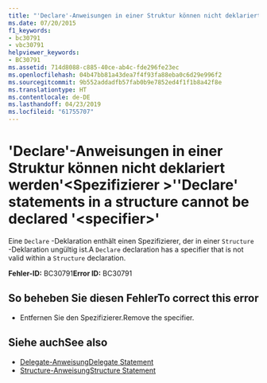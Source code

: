 ```yaml
---
title: "'Declare'-Anweisungen in einer Struktur können nicht deklariert werden '<specifier>'"
ms.date: 07/20/2015
f1_keywords:
- bc30791
- vbc30791
helpviewer_keywords:
- BC30791
ms.assetid: 714d8088-c885-40ce-ab4c-fde296fe23ec
ms.openlocfilehash: 04b47bb81a43dea7f4f93fa88eba0c6d29e996f2
ms.sourcegitcommit: 9b552addadfb57fab0b9e7852ed4f1f1b8a42f8e
ms.translationtype: HT
ms.contentlocale: de-DE
ms.lasthandoff: 04/23/2019
ms.locfileid: "61755707"
---
```

# <a name="declare-statements-in-a-structure-cannot-be-declared-specifier"></a><span data-ttu-id="201a1-102">'Declare'-Anweisungen in einer Struktur können nicht deklariert werden'\<Spezifizierer >'</span><span class="sxs-lookup"><span data-stu-id="201a1-102">'Declare' statements in a structure cannot be declared '\<specifier>'</span></span>
<span data-ttu-id="201a1-103">Eine `Declare` -Deklaration enthält einen Spezifizierer, der in einer `Structure` -Deklaration ungültig ist.</span><span class="sxs-lookup"><span data-stu-id="201a1-103">A `Declare` declaration has a specifier that is not valid within a `Structure` declaration.</span></span>  
  
 <span data-ttu-id="201a1-104">**Fehler-ID:** BC30791</span><span class="sxs-lookup"><span data-stu-id="201a1-104">**Error ID:** BC30791</span></span>  
  
## <a name="to-correct-this-error"></a><span data-ttu-id="201a1-105">So beheben Sie diesen Fehler</span><span class="sxs-lookup"><span data-stu-id="201a1-105">To correct this error</span></span>  
  
- <span data-ttu-id="201a1-106">Entfernen Sie den Spezifizierer.</span><span class="sxs-lookup"><span data-stu-id="201a1-106">Remove the specifier.</span></span>  
  
## <a name="see-also"></a><span data-ttu-id="201a1-107">Siehe auch</span><span class="sxs-lookup"><span data-stu-id="201a1-107">See also</span></span>

- [<span data-ttu-id="201a1-108">Delegate-Anweisung</span><span class="sxs-lookup"><span data-stu-id="201a1-108">Delegate Statement</span></span>](../../visual-basic/language-reference/statements/delegate-statement.md)
- [<span data-ttu-id="201a1-109">Structure-Anweisung</span><span class="sxs-lookup"><span data-stu-id="201a1-109">Structure Statement</span></span>](../../visual-basic/language-reference/statements/structure-statement.md)
